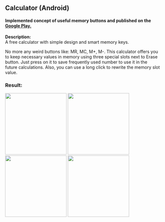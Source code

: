 ## Calculator (Android)

#### Implemented concept of useful memory buttons and published on the [Google Play.](https://play.google.com/store/apps/details?id=room106.calculator)

**Description:** </br>
A free calculator with simple design and smart memory keys.

No more any weird buttons like: MR, MC, M+, M-. This calculator offers you to keep necessary values in memory using three special slots next to Erase button. Just press on it to save frequently used number to use it in the future calculations. Also, you can use a long click to rewrite the memory slot value.

### Result:
<img src="https://i.imgur.com/EbAHoo6.png" width="200"/> <img src="https://i.imgur.com/EddQWrW.png" width="200"/> <img src="https://i.imgur.com/Z21GzF9.png" width="200"/> <img src="https://i.imgur.com/QdYMCpd.png" width="200"/> 
